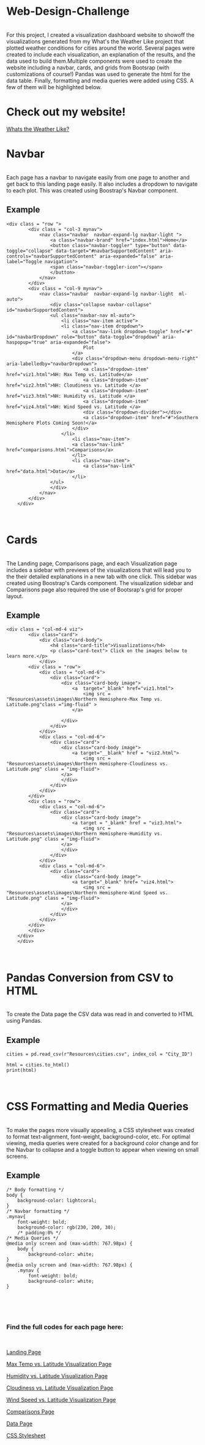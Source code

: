 # Web-Design-Challenge
<br>
For this project, I created a visualization dashboard website to showoff the visualizations generated from my What's the Weather Like project that plotted weather conditions for cities around the world. Several pages were created to include each visualization, an explanation of the results, and the data used to build them.Multiple components were used to create the website including a navbar, cards, and grids from Bootsrap (with customizations of course!) Pandas was used to generate the html for the data table. Finally, formatting and media queries were added using CSS. A few of them will be highlighted below.
<br>

# Check out my website!
[Whats the Weather Like?](https://yperez0914.github.io/Web-Design-Challenge/)
<br>

# Navbar 
<br>
Each page has a navbar to navigate easily from one page to another and get back to this landing page easily. It also includes a dropdown to navigate to each plot. This was created using Boostrap's Navbar component.
<br>

## Example
```
<div class = "row ">
        <div class = "col-3 mynav">
            <nav class="navbar  navbar-expand-lg navbar-light ">
                <a class="navbar-brand" href="index.html">Home</a>
                <button class="navbar-toggler" type="button" data-toggle="collapse" data-target="#navbarSupportedContent" aria-controls="navbarSupportedContent" aria-expanded="false" aria-label="Toggle navigation">
                <span class="navbar-toggler-icon"></span>
                </button>
            </nav>
        </div>
        <div class = "col-9 mynav">
            <nav class="navbar  navbar-expand-lg navbar-light  ml-auto">
                <div class="collapse navbar-collapse" id="navbarSupportedContent">
                <ul class="navbar-nav ml-auto">
                    <li class="nav-item active">
                    <li class="nav-item dropdown">
                        <a class="nav-link dropdown-toggle" href="#" id="navbarDropdown" role="button" data-toggle="dropdown" aria-haspopup="true" aria-expanded="false">
                            Plot
                        </a>
                        <div class="dropdown-menu dropdown-menu-right" aria-labelledby="navbarDropdown">
                            <a class="dropdown-item" href="viz1.html">NH: Max Temp vs. Latitude</a>
                            <a class="dropdown-item" href="viz2.html">NH: Cloudiness vs. Latitude </a>
                            <a class="dropdown-item" href="viz3.html">NH: Humidity vs. Latitude </a>
                            <a class="dropdown-item" href="viz4.html">NH: Wind Speed vs. Latitude </a>
                            <div class="dropdown-divider"></div>
                            <a class="dropdown-item" href="#">Southern Hemisphere Plots Coming Soon!</a>
                        </div>
                    </li>
                        <li class="nav-item">
                        <a class="nav-link" href="comparisons.html">Comparisons</a>
                        </li>
                        <li class="nav-item">
                            <a class="nav-link" href="data.html">Data</a>
                        </li>
                </ul>
                </div>
            </nav>
        </div>   
    </div>
```

<br>

# Cards

<br>
The Landing page, Comparisons page, and each Visualization page includes a sidebar with previews of the visualizations that will lead you to the their detailed explanations in a new tab with one click. This sidebar was created using Boostrap's Cards component. The visualization sidebar and Comparisons page also required the use of Bootsrap's grid for proper layout.
<br>

## Example

```
<div class = "col-md-4 viz">
        <div class="card">
            <div class="card-body">
                <h4 class="card-title">Visualizations</h4>
                <p class="card-text"> Click on the images below to learn more.</p>
            </div>
        <div class = "row">
            <div class = "col-md-6">
                <div class="card">
                    <div class="card-body image">
                        <a  target="_blank" href="viz1.html">
                            <img src = "Resources\assets\images\Northern Hemisphere-Max Temp vs. Latitude.png"class ="img-fluid" >
                        </a>
                            
                    </div>
                </div>
            </div>
            <div class = "col-md-6">
                <div class="card">
                    <div class="card-body image">
                        <a target="__blank" href = "viz2.html">
                            <img src = "Resources\assets\images\Northern Hemisphere-Cloudiness vs. Latitude.png" class = "img-fluid">
                    </a>
                    </div>
                </div>
            </div>
        </div>
        <div class = "row">
            <div class = "col-md-6">
                <div class="card">
                    <div class="card-body image">
                        <a target = "_blank" href = "viz3.html">
                            <img src = "Resources\assets\images\Northern Hemisphere-Humidity vs. Latitude.png" class = "img-fluid">
                    </a>
                    </div>
                </div>
            </div>
            <div class = "col-md-6">
                <div class="card">
                    <div class="card-body image">
                        <a target="_blank" href= "viz4.html">
                            <img src = "Resources\assets\images\Northern Hemisphere-Wind Speed vs. Latitude.png" class = "img-fluid">
                    </a>
                    </div>
                </div>
            </div>
        </div>
        </div>
    </div>
    </div>
````

<br>

# Pandas Conversion from CSV to HTML
<br>
To create the Data page the CSV data was read in and converted to HTML using Pandas.
<br>

## Example 
```
cities = pd.read_csv(r"Resources\cities.csv", index_col = "City_ID")

html = cities.to_html()
print(html)
```
<br>

# CSS Formatting and Media Queries
<br>
To make the pages more visually appealing, a CSS stylesheet was created to format text-alignment, font-weight, background-color, etc. For optimal viewing, media queries were created for a background color change and for the Navbar to collapse and a toggle button to appear when viewing on small screens. 

## Example
```
/* Body formatting */
body {
    background-color: lightcoral;
}
/* Navbar formatting */
.mynav{
    font-weight: bold;
    background-color: rgb(230, 200, 30);
    /* padding:0% */
/* Media Queries */
@media only screen and (max-width: 767.98px) {
    body {
        background-color: white;
}
@media only screen and (max-width: 767.98px) {
    .mynav {
        font-weight: bold;
        background-color: white;
}
```
<br>
<br>
<br>

### Find the full codes for each page here: 
<br>

[Landing Page](https://github.com/yperez0914/Web-Design-Challenge/blob/main/index.html) 
<br>

[Max Temp vs. Latitude Visualization Page](https://github.com/yperez0914/Web-Design-Challenge/blob/main/viz1.html)
<br>

[Humidity vs. Latitude Visualization Page](https://github.com/yperez0914/Web-Design-Challenge/blob/main/viz2.html) 
<br>

[Cloudiness vs. Latitude Visualization Page](https://github.com/yperez0914/Web-Design-Challenge/blob/main/viz3.html)
<br>

[Wind Speed vs. Latitude Visualization Page](https://github.com/yperez0914/Web-Design-Challenge/blob/main/viz4.html)
<br>

[Comparisons Page](https://github.com/yperez0914/Web-Design-Challenge/blob/main/comparisons.html)
<br>

[Data Page](https://github.com/yperez0914/Web-Design-Challenge/blob/main/data.html)
<br>

[CSS Stylesheet](https://github.com/yperez0914/Web-Design-Challenge/blob/main/style.css)
<br>